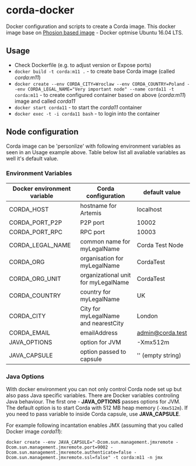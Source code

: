 # corda-docker
Docker configuration and scripts to create a Corda image. This docker image base on [Phosion based image](https://github.com/phusion/baseimage-docker) - Docker optmise Ubuntu 16.04 LTS.


## Usage

* Check Dockerfile (e.g. to adjust version or Expose ports)
* `docker build -t corda:m11 .` - to create base Corda image (called _corda:m11_)
* `docker create --env CORDA_CITY=Wroclaw --env CORDA_COUNTRY=Poland --env CORDA_LEGAL_NAME="Very important node" --name corda11 -t corda:m11` - to create configured container based on above (_corda:m11_) image and called _corda11_
* `docker start corda11` - to start the _corda11_ container
* `docker exec -t -i corda11 bash` - to login into the container


## Node configuration
Corda image can be 'personlize' with following environment variables as seen in an Usage example above. Table below list all avaliable variables as well it's default value.


### Environment Variables  

Docker environment variable | Corda configuration | default value 
--- | --- | ---
CORDA_HOST | hostname for Artemis |  localhost 
CORDA_PORT_P2P | P2P port |10002 
CORDA_PORT_RPC | RPC port |10003
CORDA_LEGAL_NAME | common name for myLegalName| Corda Test Node 
CORDA_ORG | organisation  for myLegalName | CordaTest
CORDA_ORG_UNIT | organizational unit for myLegalName | CordaTest
CORDA_COUNTRY | country for myLegalName | UK
CORDA_CITY | City for myLegalName and nearestCity | London 
CORDA_EMAIL | emailAddress | admin@corda.test 
JAVA_OPTIONS | option for JVM | -Xmx512m
JAVA_CAPSULE | option passed to capsule | '' (empty string)

### Java Options

With docker environment you can not only control Corda node set up but also pass Java specific variables. There are Docker variables controling Java behaviour. The first one - **JAVA_OPTIONS** passes options for JVM. The default option is to start Corda with 512 MB heap memory (`-Xmx512m`). If you need to pass variable to inside Corda capsule, use **JAVA_CAPSULE**.

For example following incantation enables JMX (assuming that you called Docker image _corda11_):

```docker create --env JAVA_CAPSULE="-Dcom.sun.management.jmxremote -Dcom.sun.management.jmxremote.port=9002 -Dcom.sun.management.jmxremote.authenticate=false -Dcom.sun.management.jmxremote.ssl=false" -t corda:m11 -n jmx```
